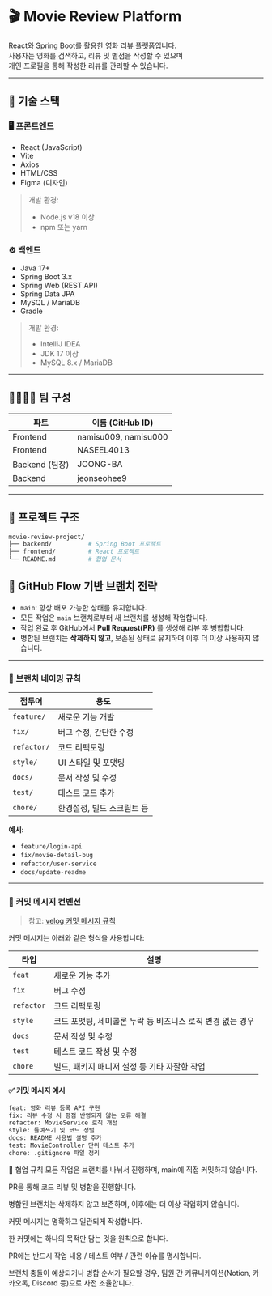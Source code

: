 # 🎬 Movie Review Platform

React와 Spring Boot를 활용한 영화 리뷰 플랫폼입니다.  
사용자는 영화를 검색하고, 리뷰 및 별점을 작성할 수 있으며  
개인 프로필을 통해 작성한 리뷰를 관리할 수 있습니다.

---

## 🔧 기술 스택

### 🖥️ 프론트엔드

- React (JavaScript)
- Vite
- Axios
- HTML/CSS
- Figma (디자인)

> 개발 환경:
>
> - Node.js v18 이상
> - npm 또는 yarn

### ⚙️ 백엔드

- Java 17+
- Spring Boot 3.x
- Spring Web (REST API)
- Spring Data JPA
- MySQL / MariaDB
- Gradle

> 개발 환경:
>
> - IntelliJ IDEA
> - JDK 17 이상
> - MySQL 8.x / MariaDB

---

## 👨‍👩‍👧‍👦 팀 구성

| 파트           | 이름 (GitHub ID) |
| -------------- | ---------------- |
| Frontend       | namisu009, namisu000        |
| Frontend       | NASEEL4013       |
| Backend (팀장) | JOONG-BA         |
| Backend        | jeonseohee9      |

---

## 📁 프로젝트 구조

```bash
movie-review-project/
├── backend/          # Spring Boot 프로젝트
├── frontend/         # React 프로젝트
└── README.md         # 협업 문서

```

## 🌿 GitHub Flow 기반 브랜치 전략

- `main`: 항상 배포 가능한 상태를 유지합니다.
- 모든 작업은 `main` 브랜치로부터 새 브랜치를 생성해 작업합니다.
- 작업 완료 후 GitHub에서 **Pull Request(PR)** 를 생성해 리뷰 후 병합합니다.
- 병합된 브랜치는 **삭제하지 않고**, 보존된 상태로 유지하며 이후 더 이상 사용하지 않습니다.

---

### 📂 브랜치 네이밍 규칙

| 접두어      | 용도                       |
| ----------- | -------------------------- |
| `feature/`  | 새로운 기능 개발           |
| `fix/`      | 버그 수정, 간단한 수정      |
| `refactor/` | 코드 리팩토링              |
| `style/`    | UI 스타일 및 포맷팅        |
| `docs/`     | 문서 작성 및 수정          |
| `test/`     | 테스트 코드 추가           |
| `chore/`    | 환경설정, 빌드 스크립트 등 |

**예시:**

- `feature/login-api`
- `fix/movie-detail-bug`
- `refactor/user-service`
- `docs/update-readme`

---

### 📝 커밋 메시지 컨벤션

> 참고: [velog 커밋 메시지 규칙](https://velog.io/@chojs28/Git-%EC%BB%A4%EB%B0%8B-%EB%A9%94%EC%8B%9C%EC%A7%80-%EA%B7%9C%EC%B9%99)

커밋 메시지는 아래와 같은 형식을 사용합니다:

| 타입       | 설명                                                       |
| ---------- | ---------------------------------------------------------- |
| `feat`     | 새로운 기능 추가                                           |
| `fix`      | 버그 수정                                                  |
| `refactor` | 코드 리팩토링                                              |
| `style`    | 코드 포맷팅, 세미콜론 누락 등 비즈니스 로직 변경 없는 경우 |
| `docs`     | 문서 작성 및 수정                                          |
| `test`     | 테스트 코드 작성 및 수정                                   |
| `chore`    | 빌드, 패키지 매니저 설정 등 기타 자잘한 작업               |

#### ✅ 커밋 메시지 예시

```bash
feat: 영화 리뷰 등록 API 구현
fix: 리뷰 수정 시 평점 반영되지 않는 오류 해결
refactor: MovieService 로직 개선
style: 들여쓰기 및 코드 정렬
docs: README 사용법 설명 추가
test: MovieController 단위 테스트 추가
chore: .gitignore 파일 정리
```

🤝 협업 규칙
모든 작업은 브랜치를 나눠서 진행하며, main에 직접 커밋하지 않습니다.

PR을 통해 코드 리뷰 및 병합을 진행합니다.

병합된 브랜치는 삭제하지 않고 보존하며, 이후에는 더 이상 작업하지 않습니다.

커밋 메시지는 명확하고 일관되게 작성합니다.

한 커밋에는 하나의 목적만 담는 것을 원칙으로 합니다.

PR에는 반드시 작업 내용 / 테스트 여부 / 관련 이슈를 명시합니다.

브랜치 충돌이 예상되거나 병합 순서가 필요할 경우, 팀원 간 커뮤니케이션(Notion, 카카오톡, Discord 등)으로 사전 조율합니다.
